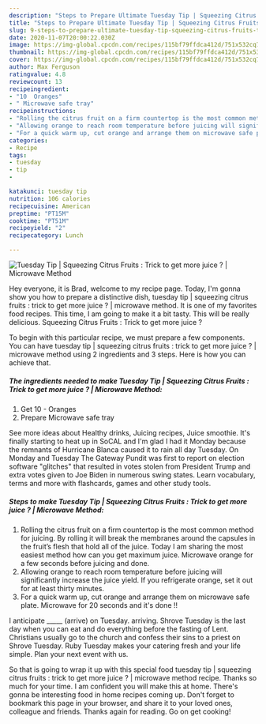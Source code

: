 ```yaml
---
description: "Steps to Prepare Ultimate Tuesday Tip | Squeezing Citrus Fruits : Trick to get more juice ? | Microwave Method"
title: "Steps to Prepare Ultimate Tuesday Tip | Squeezing Citrus Fruits : Trick to get more juice ? | Microwave Method"
slug: 9-steps-to-prepare-ultimate-tuesday-tip-squeezing-citrus-fruits-trick-to-get-more-juice-microwave-method
date: 2020-11-07T20:00:22.030Z
image: https://img-global.cpcdn.com/recipes/115bf79ffdca412d/751x532cq70/tuesday-tip-squeezing-citrus-fruits-trick-to-get-more-juice-microwave-method-recipe-main-photo.jpg
thumbnail: https://img-global.cpcdn.com/recipes/115bf79ffdca412d/751x532cq70/tuesday-tip-squeezing-citrus-fruits-trick-to-get-more-juice-microwave-method-recipe-main-photo.jpg
cover: https://img-global.cpcdn.com/recipes/115bf79ffdca412d/751x532cq70/tuesday-tip-squeezing-citrus-fruits-trick-to-get-more-juice-microwave-method-recipe-main-photo.jpg
author: Max Ferguson
ratingvalue: 4.8
reviewcount: 13
recipeingredient:
- "10  Oranges"
- " Microwave safe tray"
recipeinstructions:
- "Rolling the citrus fruit on a firm countertop is the most common method for juicing. By rolling it will break the membranes around the capsules in the fruit’s flesh that hold all of the juice. Today I am sharing the most easiest method how can you get maximum juice. Microwave orange for a few seconds before juicing and done."
- "Allowing orange to reach room temperature before juicing will significantly increase the juice yield. If you refrigerate orange, set it out for at least thirty minutes."
- "For a quick warm up, cut orange and arrange them on microwave safe plate. Microwave for 20 seconds and it&#39;s done !!"
categories:
- Recipe
tags:
- tuesday
- tip
- 

katakunci: tuesday tip  
nutrition: 106 calories
recipecuisine: American
preptime: "PT15M"
cooktime: "PT51M"
recipeyield: "2"
recipecategory: Lunch

---
```



![Tuesday Tip | Squeezing Citrus Fruits : Trick to get more juice ? | Microwave Method](https://img-global.cpcdn.com/recipes/115bf79ffdca412d/751x532cq70/tuesday-tip-squeezing-citrus-fruits-trick-to-get-more-juice-microwave-method-recipe-main-photo.jpg)

Hey everyone, it is Brad, welcome to my recipe page. Today, I'm gonna show you how to prepare a distinctive dish, tuesday tip | squeezing citrus fruits : trick to get more juice ? | microwave method. It is one of my favorites food recipes. This time, I am going to make it a bit tasty. This will be really delicious.
 Squeezing Citrus Fruits : Trick to get more juice ? 

To begin with this particular recipe, we must prepare a few components. You can have tuesday tip | squeezing citrus fruits : trick to get more juice ? | microwave method using 2 ingredients and 3 steps. Here is how you can achieve that.

<!--inarticleads1-->

##### The ingredients needed to make Tuesday Tip | Squeezing Citrus Fruits : Trick to get more juice ? | Microwave Method:

1. Get 10 - Oranges
1. Prepare  Microwave safe tray


See more ideas about Healthy drinks, Juicing recipes, Juice smoothie. It&#39;s finally starting to heat up in SoCAL and I&#39;m glad I had it Monday because the remnants of Hurricane Blanca caused it to rain all day Tuesday. On Monday and Tuesday The Gateway Pundit was first to report on election software &#34;glitches&#34; that resulted in votes stolen from President Trump and extra votes given to Joe Biden in numerous swing states. Learn vocabulary, terms and more with flashcards, games and other study tools. 

<!--inarticleads2-->

##### Steps to make Tuesday Tip | Squeezing Citrus Fruits : Trick to get more juice ? | Microwave Method:

1. Rolling the citrus fruit on a firm countertop is the most common method for juicing. By rolling it will break the membranes around the capsules in the fruit’s flesh that hold all of the juice. Today I am sharing the most easiest method how can you get maximum juice. Microwave orange for a few seconds before juicing and done.
1. Allowing orange to reach room temperature before juicing will significantly increase the juice yield. If you refrigerate orange, set it out for at least thirty minutes.
1. For a quick warm up, cut orange and arrange them on microwave safe plate. Microwave for 20 seconds and it&#39;s done !!


I anticipate _____ (arrive) on Tuesday. arriving. Shrove Tuesday is the last day when you can eat and do everything before the fasting of Lent. Christians usually go to the church and confess their sins to a priest on Shrove Tuesday. Ruby Tuesday makes your catering fresh and your life simple. Plan your next event with us. 

So that is going to wrap it up with this special food tuesday tip | squeezing citrus fruits : trick to get more juice ? | microwave method recipe. Thanks so much for your time. I am confident you will make this at home. There's gonna be interesting food in home recipes coming up. Don't forget to bookmark this page in your browser, and share it to your loved ones, colleague and friends. Thanks again for reading. Go on get cooking!
